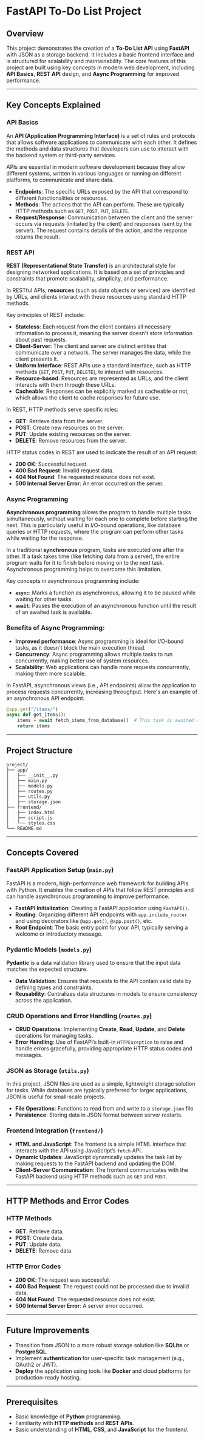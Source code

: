 # FastAPI To-Do List Project

## Overview
This project demonstrates the creation of a **To-Do List API** using **FastAPI** with JSON as a storage backend. It includes a basic frontend interface and is structured for scalability and maintainability. The core features of this project are built using key concepts in modern web development, including **API Basics**, **REST API** design, and **Async Programming** for improved performance.

---

## Key Concepts Explained

### **API Basics**
An **API (Application Programming Interface)** is a set of rules and protocols that allows software applications to communicate with each other. It defines the methods and data structures that developers can use to interact with the backend system or third-party services.

APIs are essential in modern software development because they allow different systems, written in various languages or running on different platforms, to communicate and share data.

- **Endpoints**: The specific URLs exposed by the API that correspond to different functionalities or resources.
- **Methods**: The actions that the API can perform. These are typically HTTP methods such as `GET`, `POST`, `PUT`, `DELETE`.
- **Request/Response**: Communication between the client and the server occurs via requests (initiated by the client) and responses (sent by the server). The request contains details of the action, and the response returns the result.

### **REST API**
**REST (Representational State Transfer)** is an architectural style for designing networked applications. It is based on a set of principles and constraints that promote scalability, simplicity, and performance.

In RESTful APIs, **resources** (such as data objects or services) are identified by URLs, and clients interact with these resources using standard HTTP methods.

Key principles of REST include:

- **Stateless**: Each request from the client contains all necessary information to process it, meaning the server doesn't store information about past requests.
- **Client-Server**: The client and server are distinct entities that communicate over a network. The server manages the data, while the client presents it.
- **Uniform Interface**: REST APIs use a standard interface, such as HTTP methods (`GET`, `POST`, `PUT`, `DELETE`), to interact with resources.
- **Resource-based**: Resources are represented as URLs, and the client interacts with them through these URLs.
- **Cacheable**: Responses can be explicitly marked as cacheable or not, which allows the client to cache responses for future use.

In REST, HTTP methods serve specific roles:
- **GET**: Retrieve data from the server.
- **POST**: Create new resources on the server.
- **PUT**: Update existing resources on the server.
- **DELETE**: Remove resources from the server.

HTTP status codes in REST are used to indicate the result of an API request:
- **200 OK**: Successful request.
- **400 Bad Request**: Invalid request data.
- **404 Not Found**: The requested resource does not exist.
- **500 Internal Server Error**: An error occurred on the server.

### **Async Programming**
**Asynchronous programming** allows the program to handle multiple tasks simultaneously, without waiting for each one to complete before starting the next. This is particularly useful in I/O-bound operations, like database queries or HTTP requests, where the program can perform other tasks while waiting for the response.

In a traditional **synchronous** program, tasks are executed one after the other. If a task takes time (like fetching data from a server), the entire program waits for it to finish before moving on to the next task. Asynchronous programming helps to overcome this limitation.

Key concepts in asynchronous programming include:
- **`async`**: Marks a function as asynchronous, allowing it to be paused while waiting for other tasks.
- **`await`**: Pauses the execution of an asynchronous function until the result of an awaited task is available.

### **Benefits of Async Programming**:
- **Improved performance**: Async programming is ideal for I/O-bound tasks, as it doesn't block the main execution thread.
- **Concurrency**: Async programming allows multiple tasks to run concurrently, making better use of system resources.
- **Scalability**: Web applications can handle more requests concurrently, making them more scalable.

In FastAPI, asynchronous views (i.e., API endpoints) allow the application to process requests concurrently, increasing throughput. Here's an example of an asynchronous API endpoint:

```python
@app.get("/items/")
async def get_items():
    items = await fetch_items_from_database()  # This task is awaited while other tasks can run
    return items
```

---

## Project Structure
```
project/
├── app/
│   ├── __init__.py
│   ├── main.py
│   ├── models.py
│   ├── routes.py
│   ├── utils.py
│   ├── storage.json
├── frontend/
│   ├── index.html
│   ├── script.js
│   └── styles.css
└── README.md
```

---

## Concepts Covered

### FastAPI Application Setup (`main.py`)
FastAPI is a modern, high-performance web framework for building APIs with Python. It enables the creation of APIs that follow REST principles and can handle asynchronous programming to improve performance.

- **FastAPI Initialization**: Creating a FastAPI application using `FastAPI()`.
- **Routing**: Organizing different API endpoints with `app.include_router` and using decorators like `@app.get()`, `@app.post()`, etc.
- **Root Endpoint**: The basic entry point for your API, typically serving a welcome or introductory message.

### Pydantic Models (`models.py`)
**Pydantic** is a data validation library used to ensure that the input data matches the expected structure.

- **Data Validation**: Ensures that requests to the API contain valid data by defining types and constraints.
- **Reusability**: Centralizes data structures in models to ensure consistency across the application.

### CRUD Operations and Error Handling (`routes.py`)
- **CRUD Operations**: Implementing **Create**, **Read**, **Update**, and **Delete** operations for managing tasks.
- **Error Handling**: Use of FastAPI’s built-in `HTTPException` to raise and handle errors gracefully, providing appropriate HTTP status codes and messages.

### JSON as Storage (`utils.py`)
In this project, JSON files are used as a simple, lightweight storage solution for tasks. While databases are typically preferred for larger applications, JSON is useful for small-scale projects.

- **File Operations**: Functions to read from and write to a `storage.json` file.
- **Persistence**: Storing data in JSON format between server restarts.

### Frontend Integration (`frontend/`)
- **HTML and JavaScript**: The frontend is a simple HTML interface that interacts with the API using JavaScript’s `fetch` API.
- **Dynamic Updates**: JavaScript dynamically updates the task list by making requests to the FastAPI backend and updating the DOM.
- **Client-Server Communication**: The frontend communicates with the FastAPI backend using HTTP methods such as `GET` and `POST`.

---

## HTTP Methods and Error Codes

### HTTP Methods
- **GET**: Retrieve data.
- **POST**: Create data.
- **PUT**: Update data.
- **DELETE**: Remove data.

### HTTP Error Codes
- **200 OK**: The request was successful.
- **400 Bad Request**: The request could not be processed due to invalid data.
- **404 Not Found**: The requested resource does not exist.
- **500 Internal Server Error**: A server error occurred.

---

## Future Improvements
- Transition from JSON to a more robust storage solution like **SQLite** or **PostgreSQL**.
- Implement **authentication** for user-specific task management (e.g., OAuth2 or JWT).
- **Deploy** the application using tools like **Docker** and cloud platforms for production-ready hosting.

---

## Prerequisites
- Basic knowledge of **Python** programming.
- Familiarity with **HTTP methods** and **REST APIs**.
- Basic understanding of **HTML**, **CSS**, and **JavaScript** for the frontend.

